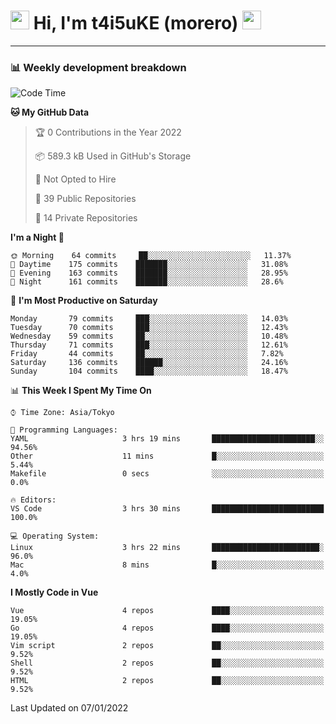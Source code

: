 <!-- Title -->
<h1>
    <img src="https://emojis.slackmojis.com/emojis/images/1600385609/10490/cactuar.gif?1600385609" width="30"/> 
    Hi, I'm t4i5uKE (morero) 
    <img src="https://emojis.slackmojis.com/emojis/images/1600385609/10490/cactuar.gif?1600385609" width="30"/>
</h1>

---

<h3> 📊 Weekly development breakdown </h3>
<!-- waka-readme-stats -->

<!--START_SECTION:waka-->
![Code Time](http://img.shields.io/badge/Code%20Time-853%20hrs%2038%20mins-blue)

**🐱 My GitHub Data** 

> 🏆 0 Contributions in the Year 2022
 > 
> 📦 589.3 kB Used in GitHub's Storage 
 > 
> 🚫 Not Opted to Hire
 > 
> 📜 39 Public Repositories 
 > 
> 🔑 14 Private Repositories  
 > 
**I'm a Night 🦉** 

```text
🌞 Morning    64 commits     ██░░░░░░░░░░░░░░░░░░░░░░░   11.37% 
🌆 Daytime    175 commits    ███████░░░░░░░░░░░░░░░░░░   31.08% 
🌃 Evening    163 commits    ███████░░░░░░░░░░░░░░░░░░   28.95% 
🌙 Night      161 commits    ███████░░░░░░░░░░░░░░░░░░   28.6%

```
📅 **I'm Most Productive on Saturday** 

```text
Monday       79 commits     ███░░░░░░░░░░░░░░░░░░░░░░   14.03% 
Tuesday      70 commits     ███░░░░░░░░░░░░░░░░░░░░░░   12.43% 
Wednesday    59 commits     ██░░░░░░░░░░░░░░░░░░░░░░░   10.48% 
Thursday     71 commits     ███░░░░░░░░░░░░░░░░░░░░░░   12.61% 
Friday       44 commits     ██░░░░░░░░░░░░░░░░░░░░░░░   7.82% 
Saturday     136 commits    ██████░░░░░░░░░░░░░░░░░░░   24.16% 
Sunday       104 commits    ████░░░░░░░░░░░░░░░░░░░░░   18.47%

```


📊 **This Week I Spent My Time On** 

```text
⌚︎ Time Zone: Asia/Tokyo

💬 Programming Languages: 
YAML                     3 hrs 19 mins       ███████████████████████░░   94.56% 
Other                    11 mins             █░░░░░░░░░░░░░░░░░░░░░░░░   5.44% 
Makefile                 0 secs              ░░░░░░░░░░░░░░░░░░░░░░░░░   0.0%

🔥 Editors: 
VS Code                  3 hrs 30 mins       █████████████████████████   100.0%

💻 Operating System: 
Linux                    3 hrs 22 mins       ████████████████████████░   96.0% 
Mac                      8 mins              █░░░░░░░░░░░░░░░░░░░░░░░░   4.0%

```

**I Mostly Code in Vue** 

```text
Vue                      4 repos             ████░░░░░░░░░░░░░░░░░░░░░   19.05% 
Go                       4 repos             ████░░░░░░░░░░░░░░░░░░░░░   19.05% 
Vim script               2 repos             ██░░░░░░░░░░░░░░░░░░░░░░░   9.52% 
Shell                    2 repos             ██░░░░░░░░░░░░░░░░░░░░░░░   9.52% 
HTML                     2 repos             ██░░░░░░░░░░░░░░░░░░░░░░░   9.52%

```



 Last Updated on 07/01/2022
<!--END_SECTION:waka-->
